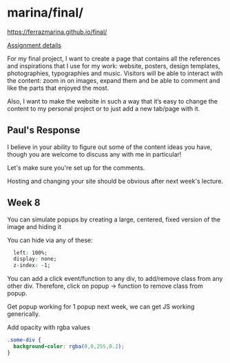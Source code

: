 # marina/final/

https://ferrazmarina.github.io/final/

[Assignment details](/homework/final)

For my final project, I want to create a page that contains all the references and inspirations that I use for my work: website, posters, design templates, photographies, typographies and music. Visitors will be able to interact with the content: zoom in on images, expand them and be able to comment and like the parts that enjoyed the most.

Also, I want to make the website in such a way that it’s easy to change the content to my personal project or to just add a new tab/page with it.

## Paul's Response

I believe in your ability to figure out some of the content ideas you have, though you are welcome to discuss any with me in particular!

Let's make sure you're set up for the comments.

Hosting and changing your site should be obvious after next week's lecture.

## Week 8

You can simulate popups by creating a large, centered, fixed version of the image and hiding it

You can hide via any of these:
```css
  left: 100%;
  display: none;
  z-index: -1;
```

You can add a click event/function to any div, to add/remove class from any other div. Therefore, click on popup -> function to remove class from popup.

Get popup working for 1 popup next week, we can get JS working generically.

Add opacity with rgba values
```css
.some-div {
  background-color: rgba(0,0,255,0.2);
}
```

